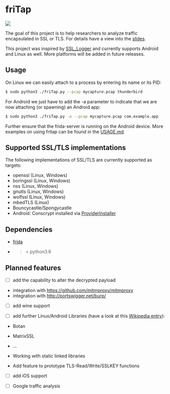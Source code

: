 # friTap

![](/home/daniel/research/projects/fritap/logo.png)



The goal of this project is to help researchers to analyze traffic encapsulated in SSL or TLS. For details have a view into the [slides](./friTap.pdf).

This project was inspired by [SSL_Logger](https://github.com/google/ssl_logger ) and currently supports Android and Linux as well. More platforms will be added in future releases.

## Usage

On Linux we can easily attach to a process by entering its name or its PID:

```bash
$ sudo python3 ./friTap.py --pcap mycapture.pcap thunderbird
```



For Android we just have to add the -a parameter to indicate that we are now attaching (or spawning) an Android app:

```bash
$ sudo python3 ./friTap.py -a --pcap mycapture.pcap com.example.app
```

Further ensure that the frida-server is running on the Android device. More examples on using fritap can be found in the [USAGE.md](./USAGE.md).

## Supported SSL/TLS implementations

The following implementations of SSL/TLS are currently supported as targets:
- openssl (Linux, Windows)
- boringssl (Linux, Windows)
- nss (Linux, Windows)
- gnutls (Linux, Windows)
- wolfssl (Linux, Windows)
- mbedTLS (Linux)
- Bouncycastle/Spongycastle
- Android: Conscrypt installed via [ProviderInstaller](https://developer.android.com/training/articles/security-gms-provider#patching)

## Dependencies

- [frida](https://frida.re)
- >= python3.6

## Planned features

- [ ] add the capability to alter the decrypted payload
- integration with https://github.com/mitmproxy/mitmproxy
- integration with http://portswigger.net/burp/

- [ ] add wine support

- [ ] add further Linux/Android Libraries (have a look at this [Wikipedia entry](https://en.wikipedia.org/wiki/Comparison_of_TLS_implementations)):

- Botan 
- MatrixSSL
- ...

- Working with static linked libraries
- Add feature to prototype TLS-Read/Write/SSLKEY functions

- [ ] add iOS support

- [ ] Google traffic analysis

